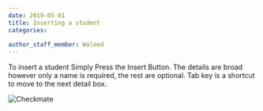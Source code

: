 ```yaml
---
date: 2019-05-01
title: Inserting a student
categories:
  
author_staff_member: Waleed
---
```


To insert a student Simply Press the Insert Button. The details are broad however only a name is required, the rest are optional. Tab key is a shortcut to move to the next detail box.

![Checkmate](https://esms.github.io/ESMS/images/insert.PNG)